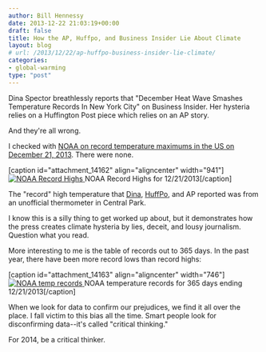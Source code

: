 ```yaml
---
author: Bill Hennessy
date: 2013-12-22 21:03:19+00:00
draft: false
title: How the AP, Huffpo, and Business Insider Lie About Climate
layout: blog
# url: /2013/12/22/ap-huffpo-business-insider-lie-climate/
categories:
- global-warming
type: "post"
---
```


Dina Spector breathlessly reports that "December Heat Wave Smashes Temperature Records In New York City" on Business Insider. Her hysteria relies on a Huffington Post piece which relies on an AP story.

And they're all wrong.

I checked with [NOAA on record temperature maximums in the US on December 21, 2013](https://www.ncdc.noaa.gov/extremes/records/daily/maxt/2013/12/21?sts[]=US#records_look_up). There were none.

[caption id="attachment_14162" align="aligncenter" width="941"][![NOAA Record Highs](https://hennessysview.com/wp-content/uploads/2013/12/noaa-2013-12-21.png)
](https://hennessysview.com/wp-content/uploads/2013/12/noaa-2013-12-21.png) NOAA Record Highs for 12/21/2013[/caption]

The "record" high temperature that [Dina](https://www.businessinsider.com/december-temperature-records-northeast-2013-12?pundits_only=0&comments_page=1#comment-52b74efaeab8eabe68b0109d), [HuffPo](https://www.huffingtonpost.com/2013/12/21/new-york-city-temperature-record_n_4487182.html), and AP reported was from an unofficial thermometer in Central Park.

I know this is a silly thing to get worked up about, but it demonstrates how the press creates climate hysteria by lies, deceit, and lousy journalism. Question what you read.

More interesting to me is the table of records out to 365 days. In the past year, there have been more record lows than record highs:

[caption id="attachment_14163" align="aligncenter" width="746"][![NOAA temp records](https://hennessysview.com/wp-content/uploads/2013/12/noaa-2013-records.png)
](https://hennessysview.com/wp-content/uploads/2013/12/noaa-2013-records.png) NOAA temperature records for 365 days ending 12/21/2013[/caption]

When we look for data to confirm our prejudices, we find it all over the place. I fall victim to this bias all the time. Smart people look for disconfirming data--it's called "critical thinking."

For 2014, be a critical thinker.
